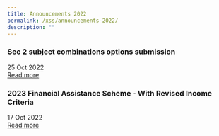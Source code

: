 ```yaml
---
title: Announcements 2022
permalink: /xss/announcements-2022/
description: ""
---
```

### Sec 2 subject combinations options submission

25 Oct 2022 <br>
[Read more](/xss/announcements/sec-2-subject-combinations-options-submission)


### 2023 Financial Assistance Scheme - With Revised Income Criteria

17 Oct 2022 <br>
[Read more](/xss/announcements/2023-financial-assistance-scheme-with-revised-income-criteria)